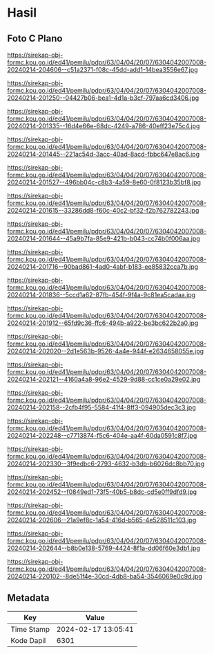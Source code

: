 # Hasil

## Foto C Plano

https://sirekap-obj-formc.kpu.go.id/ed41/pemilu/pdpr/63/04/04/20/07/6304042007008-20240214-204606--c51a2371-f08c-45dd-add1-14bea3556e67.jpg

https://sirekap-obj-formc.kpu.go.id/ed41/pemilu/pdpr/63/04/04/20/07/6304042007008-20240214-201250--04427b06-bea1-4d1a-b3cf-797aa6cd3406.jpg

https://sirekap-obj-formc.kpu.go.id/ed41/pemilu/pdpr/63/04/04/20/07/6304042007008-20240214-201335--16d4e66e-68dc-4249-a786-40eff23e75c4.jpg

https://sirekap-obj-formc.kpu.go.id/ed41/pemilu/pdpr/63/04/04/20/07/6304042007008-20240214-201445--221ac54d-3acc-40ad-8acd-fbbc647e8ac6.jpg

https://sirekap-obj-formc.kpu.go.id/ed41/pemilu/pdpr/63/04/04/20/07/6304042007008-20240214-201527--496bb04c-c8b3-4a59-8e60-0f8123b35bf8.jpg

https://sirekap-obj-formc.kpu.go.id/ed41/pemilu/pdpr/63/04/04/20/07/6304042007008-20240214-201615--33286dd8-f60c-40c2-bf32-f2b762782243.jpg

https://sirekap-obj-formc.kpu.go.id/ed41/pemilu/pdpr/63/04/04/20/07/6304042007008-20240214-201644--45a9b7fa-85e9-421b-b043-cc74b0f006aa.jpg

https://sirekap-obj-formc.kpu.go.id/ed41/pemilu/pdpr/63/04/04/20/07/6304042007008-20240214-201716--90bad861-4ad0-4abf-b183-ee85832cca7b.jpg

https://sirekap-obj-formc.kpu.go.id/ed41/pemilu/pdpr/63/04/04/20/07/6304042007008-20240214-201836--5ccd1a62-87fb-454f-9f4a-9c81ea5cadaa.jpg

https://sirekap-obj-formc.kpu.go.id/ed41/pemilu/pdpr/63/04/04/20/07/6304042007008-20240214-201912--65fd9c36-ffc6-494b-a922-be3bc622b2a0.jpg

https://sirekap-obj-formc.kpu.go.id/ed41/pemilu/pdpr/63/04/04/20/07/6304042007008-20240214-202020--2d1e563b-9526-4a4e-944f-e2634658055e.jpg

https://sirekap-obj-formc.kpu.go.id/ed41/pemilu/pdpr/63/04/04/20/07/6304042007008-20240214-202121--4160a4a8-96e2-4529-9d88-cc1ce0a29e02.jpg

https://sirekap-obj-formc.kpu.go.id/ed41/pemilu/pdpr/63/04/04/20/07/6304042007008-20240214-202158--2cfb4f95-5584-41f4-8ff3-094905dec3c3.jpg

https://sirekap-obj-formc.kpu.go.id/ed41/pemilu/pdpr/63/04/04/20/07/6304042007008-20240214-202248--c7713874-f5c6-404e-aa4f-60da0591c8f7.jpg

https://sirekap-obj-formc.kpu.go.id/ed41/pemilu/pdpr/63/04/04/20/07/6304042007008-20240214-202330--3f9edbc6-2793-4632-b3db-b6026dc8bb70.jpg

https://sirekap-obj-formc.kpu.go.id/ed41/pemilu/pdpr/63/04/04/20/07/6304042007008-20240214-202452--f0849ed1-73f5-40b5-b8dc-cd5e0ff9dfd9.jpg

https://sirekap-obj-formc.kpu.go.id/ed41/pemilu/pdpr/63/04/04/20/07/6304042007008-20240214-202606--21a9ef8c-1a54-416d-b565-4e528511c103.jpg

https://sirekap-obj-formc.kpu.go.id/ed41/pemilu/pdpr/63/04/04/20/07/6304042007008-20240214-202644--b8b0e138-5769-4424-8f1a-dd06f60e3db1.jpg

https://sirekap-obj-formc.kpu.go.id/ed41/pemilu/pdpr/63/04/04/20/07/6304042007008-20240214-220102--8de51f4e-30cd-4db8-ba54-3546069e0c9d.jpg


## Metadata

| Key        | Value               |
| ---------- | ------------------- |
| Time Stamp | 2024-02-17 13:05:41 |
| Kode Dapil | 6301                |



